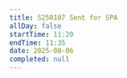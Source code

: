 ```yaml
---
title: S250107 Sent for SPA
allDay: false
startTime: 11:20
endTime: 11:35
date: 2025-08-06
completed: null
---
```

